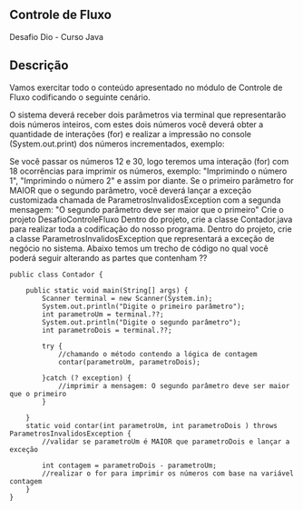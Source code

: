 ## Controle de Fluxo

Desafio Dio - Curso Java 

## Descrição

Vamos exercitar todo o conteúdo apresentado no módulo de Controle de Fluxo codificando o seguinte cenário.

O sistema deverá receber dois parâmetros via terminal que representarão dois números inteiros, com estes dois números você deverá obter a quantidade de interações (for) e realizar a impressão no console (System.out.print) dos números incrementados, exemplo:

Se você passar os números 12 e 30, logo teremos uma interação (for) com 18 ocorrências para imprimir os números, exemplo: "Imprimindo o número 1", "Imprimindo o número 2" e assim por diante.
Se o primeiro parâmetro for MAIOR que o segundo parâmetro, você deverá lançar a exceção customizada chamada de ParametrosInvalidosException com a segunda mensagem: "O segundo parâmetro deve ser maior que o primeiro"
Crie o projeto DesafioControleFluxo
Dentro do projeto, crie a classe Contador.java para realizar toda a codificação do nosso programa.
Dentro do projeto, crie a classe ParametrosInvalidosException que representará a exceção de negócio no sistema.
Abaixo temos um trecho de código no qual você poderá seguir alterando as partes que contenham ??


	public class Contador {

		public static void main(String[] args) {
			Scanner terminal = new Scanner(System.in);
			System.out.println("Digite o primeiro parâmetro");
			int parametroUm = terminal.??;
			System.out.println("Digite o segundo parâmetro");
			int parametroDois = terminal.??;
			
			try {
				//chamando o método contendo a lógica de contagem
				contar(parametroUm, parametroDois);
			
			}catch (? exception) {
				//imprimir a mensagem: O segundo parâmetro deve ser maior que o primeiro
			}
			
		}
		static void contar(int parametroUm, int parametroDois ) throws ParametrosInvalidosException {
			//validar se parametroUm é MAIOR que parametroDois e lançar a exceção
			
			int contagem = parametroDois - parametroUm;
			//realizar o for para imprimir os números com base na variável contagem
		}
	}
